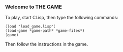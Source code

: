 ### Welcome to THE GAME

To play, start CLisp, then type the following commands:
```
(load "load_game.lisp")
(load-game *game-path* *game-files*)
(game)
```

Then follow the instructions in the game.